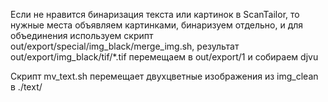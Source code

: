 Если не нравится бинаризация текста или картинок в ScanTailor, то нужные места объявляем картинками, бинаризуем отдельно, 
и для объединения используем скрипт out/export/special/img_black/merge_img.sh, результат out/export/img_black/tif/*.tif перемещаем в out/export/1 и собираем djvu

Скрипт mv_text.sh перемещает двухцветные изображения из img_clean в ./text/
